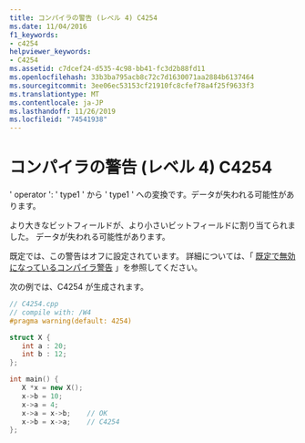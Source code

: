 ```yaml
---
title: コンパイラの警告 (レベル 4) C4254
ms.date: 11/04/2016
f1_keywords:
- c4254
helpviewer_keywords:
- C4254
ms.assetid: c7dcef24-d535-4c98-bb41-fc3d2b88fd11
ms.openlocfilehash: 33b3ba795acb8c72c7d1630071aa2884b6137464
ms.sourcegitcommit: 3ee06ec53153cf21910fc8cfef78a4f25f9633f3
ms.translationtype: MT
ms.contentlocale: ja-JP
ms.lasthandoff: 11/26/2019
ms.locfileid: "74541938"
---
```

# <a name="compiler-warning-level-4-c4254"></a>コンパイラの警告 (レベル 4) C4254

' operator ': ' type1 ' から ' type1 ' への変換です。データが失われる可能性があります。

より大きなビットフィールドが、より小さいビットフィールドに割り当てられました。 データが失われる可能性があります。

既定では、この警告はオフに設定されています。 詳細については、「 [既定で無効になっているコンパイラ警告](../../preprocessor/compiler-warnings-that-are-off-by-default.md) 」を参照してください。

次の例では、C4254 が生成されます。

```cpp
// C4254.cpp
// compile with: /W4
#pragma warning(default: 4254)

struct X {
   int a : 20;
   int b : 12;
};

int main() {
   X *x = new X();
   x->b = 10;
   x->a = 4;
   x->a = x->b;    // OK
   x->b = x->a;    // C4254
};
```